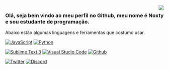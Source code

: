 <img align='right' src="https://github-readme-stats.vercel.app/api?Noxty=looskie&show_icons=true">

### Olá, seja bem vindo ao meu perfil no Github, meu nome é Noxty e sou estudante de programação.

Abaixo estão algumas linguagens e ferramentas que costumo usar.

[![JavaScript](https://img.icons8.com/ios/50/000000/javascript.png)]()
[![Python](https://img.icons8.com/ios/50/000000/python.png)]()


[![Sublime Text 3](https://img.icons8.com/ios/50/000000/sublime-text.png)]()
[![Visual Studio Code](https://img.icons8.com/ios/50/000000/visual-studio-logo.png)]()
[![Github](https://img.icons8.com/ios/50/000000/github.png)]()


[![Twitter](https://img.icons8.com/fluent-systems-regular/50/000000/twitter.png)](https://twitter.com/blxcknoxty)
[![Discord](https://img.icons8.com/carbon-copy/50/000000/discord-logo.png)](https://discord.com/)
